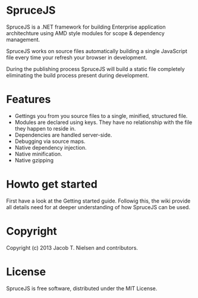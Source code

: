 SpruceJS
========

SpruceJS is a .NET framework for building Enterprise application architechture using AMD style modules
for scope & dependency management.

SpruceJS works on source files automatically building a single JavaScript file every time your refresh your browser 
in development.

During the publishing process SpruceJS will build a static file completely eliminating the build process present 
during development.


Features
========
* Gettings you from you source files to a single, minified, structured file.
* Modules are declared using keys. They have no relationship with the file they happen to reside in.
* Dependencies are handled server-side.
* Debugging via source maps.
* Native dependency injection.
* Native minification.
* Native gzipping


Howto get started
===============
First have a look at the Getting started guide. Followig this, the wiki provide all details need for at deeper
understanding of how SpruceJS can be used.


Copyright
=========
Copyright (c) 2013 Jacob T. Nielsen and contributors.


License
=======

SpruceJS is free software, distributed under the MIT License.
